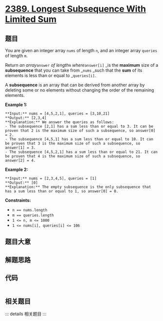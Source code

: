 # [2389. Longest Subsequence With Limited Sum](https://leetcode.com/problems/longest-subsequence-with-limited-sum)

## 题目

You are given an integer array `nums` of length `n`, and an integer array
`queries` of length `m`.

Return _an array_`answer` _of length_`m` _where_`answer[i]` _is the
**maximum** size of a **subsequence** that you can take from _`nums` _such
that the **sum** of its elements is less than or equal to _`queries[i]`.

A **subsequence** is an array that can be derived from another array by
deleting some or no elements without changing the order of the remaining
elements.



**Example 1:**

    
    
    **Input:** nums = [4,5,2,1], queries = [3,10,21]
    **Output:** [2,3,4]
    **Explanation:** We answer the queries as follows:
    - The subsequence [2,1] has a sum less than or equal to 3. It can be proven that 2 is the maximum size of such a subsequence, so answer[0] = 2.
    - The subsequence [4,5,1] has a sum less than or equal to 10. It can be proven that 3 is the maximum size of such a subsequence, so answer[1] = 3.
    - The subsequence [4,5,2,1] has a sum less than or equal to 21. It can be proven that 4 is the maximum size of such a subsequence, so answer[2] = 4.
    

**Example 2:**

    
    
    **Input:** nums = [2,3,4,5], queries = [1]
    **Output:** [0]
    **Explanation:** The empty subsequence is the only subsequence that has a sum less than or equal to 1, so answer[0] = 0.



**Constraints:**

  * `n == nums.length`
  * `m == queries.length`
  * `1 <= n, m <= 1000`
  * `1 <= nums[i], queries[i] <= 106`


## 题目大意

## 解题思路

## 代码

```javascript

```

## 相关题目

::: details 相关题目
:::
